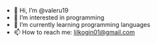 - 👋 Hi, I’m @valeru19
- 👀 I’m interested in programming
- 🌱 I’m currently learning programming languages
- 📫 How to reach me: lilkogin01@gmail.com


<!---
valeru19/valeru19 is a ✨ special ✨ repository because its `README.md` (this file) appears on your GitHub profile.
You can click the Preview link to take a look at your changes.
--->
